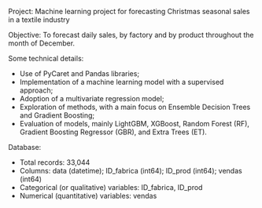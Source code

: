 Project: Machine learning project for forecasting Christmas seasonal sales in a textile industry

Objective: To forecast daily sales, by factory and by product throughout the month of December.

Some technical details:

- Use of PyCaret and Pandas libraries;
- Implementation of a machine learning model with a supervised approach;
- Adoption of a multivariate regression model;
- Exploration of methods, with a main focus on Ensemble Decision Trees and Gradient Boosting;
- Evaluation of models, mainly LightGBM, XGBoost, Random Forest (RF), Gradient Boosting Regressor (GBR), and Extra Trees (ET).

Database:

- Total records: 33,044
- Columns: data (datetime); ID_fabrica (int64); ID_prod (int64); vendas (int64)
- Categorical (or qualitative) variables: ID_fabrica, ID_prod
- Numerical (quantitative) variables: vendas

